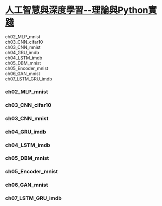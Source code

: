 
# [人工智慧與深度學習--理論與Python實踐](http://books.gotop.com.tw/e_AEE039400)


ch02_MLP_mnist  
ch03_CNN_cifar10  
ch03_CNN_mnist  
ch04_GRU_imdb  
ch04_LSTM_imdb  
ch05_DBM_mnist  
ch05_Encoder_mnist  
ch06_GAN_mnist  
ch07_LSTM_GRU_imdb  





### ch02_MLP_mnist
### ch03_CNN_cifar10
### ch03_CNN_mnist
### ch04_GRU_imdb
### ch04_LSTM_imdb
### ch05_DBM_mnist
### ch05_Encoder_mnist
### ch06_GAN_mnist
### ch07_LSTM_GRU_imdb


